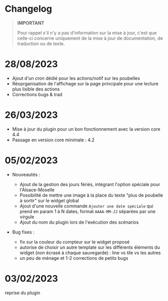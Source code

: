 # Changelog

>**IMPORTANT**
>
>Pour rappel s'il n'y a pas d'information sur la mise à jour, c'est que celle-ci concerne uniquement de la mise à jour de documentation, de traduction ou de texte.

# 28/08/2023

- Ajout d'un cron dédié pour les actions/notif sur les poubelles
- Réoprganisation de l'affichage sur la page principale pour une lecture plus lisible des actions
- Corrections bugs & trad

# 26/03/2023

- Mise à jour du plugin pour un bon fonctionnement avec la version core 4.4
- Passage en version core minimale : 4.2

# 05/02/2023

- Nouveautés :
  - Ajout de la gestion des jours fériés, intégrant l'option spéciale pour l'Alsace-Moselle
  - Possibilité de mettre une image à la place du texte "plus de poubelle à sortir" sur le widget global
  - Ajout d'une nouvelle commande `Ajouter une date spéciale` qui prend en param 1 à N dates, format `AAAA-MM-JJ` séparées par une virgule
  - Ajout du nom du plugin lors de l'exécution des scénarios
  
- Bug fixes :
  - fix sur la couleur du compteur sur le widget proposé
  - autorise de choisir un autre template sur les différents éléments du widget (non écrasé à chaque sauvegarde) : line vs tile vs les autres
  - un peu de ménage et 1-2 corrections de petits bugs

# 03/02/2023

reprise du plugin
